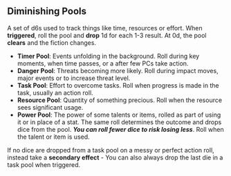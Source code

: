 ## Diminishing Pools

A set of d6s used to track things like time, resources or effort. When **triggered**, roll the pool and **drop** 1d for each 1-3 result. At 0d, the pool **clears** and the fiction changes.

- **Timer Pool**: Events unfolding in the background. Roll during key moments, when time passes, or a after few PCs take action.
- **Danger Pool**: Threats becoming more likely. Roll during impact moves, major events or to increase threat level.
- **Task Pool**: Effort to overcome tasks. Roll when progress is made in the task, usually an action roll.
- **Resource Pool**: Quantity of something precious. Roll when the resource sees significant usage.
- **Power Pool**: The power of some talents or items, rolled as part of using it or in place of a stat. The same roll determines the outcome and drops dice from the pool. **_You can roll fewer dice to risk losing less_**. Roll when the talent or item is used.

If no dice are dropped from a task pool on a messy or perfect action roll, instead take a **secondary effect** - You can also always drop the last die in a task pool when triggered.

